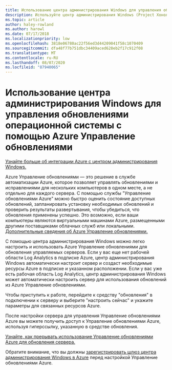 ```yaml
---
title: Использование центра администрирования Windows для управления обновлениями операционной системы с помощью Azure Управление обновлениями
description: Используйте центр администрирования Windows (Project Хонолулу), чтобы настроить Azure Управление обновлениями для управления обновлениями ОС.
ms.topic: article
author: haley-rowland
ms.author: harowl
ms.date: 07/17/2018
ms.localizationpriority: low
ms.openlocfilehash: 3818e06780ac22f56ed3d44209041f58c1070409
ms.sourcegitcommit: dfa48f77b751dbc34409aced628eb2f17c912f08
ms.translationtype: MT
ms.contentlocale: ru-RU
ms.lasthandoff: 08/07/2020
ms.locfileid: "87940065"
---
```

# <a name="use-windows-admin-center-to-manage-operating-system-updates-with-azure-update-management"></a>Использование центра администрирования Windows для управления обновлениями операционной системы с помощью Azure Управление обновлениями

[Узнайте больше об интеграции Azure с центром администрирования Windows.](../plan/azure-integration-options.md)

Azure Управление обновлениями — это решение в службе автоматизации Azure, которое позволяет управлять обновлениями и исправлениями для нескольких компьютеров в одном месте, а не отдельно для каждого сервера. С помощью службы "Управление обновлениями Azure" можно быстро оценить состояние доступных обновлений, запланировать установку необходимых обновлений и проверить результаты развертывания, чтобы убедиться, что обновления применены успешно. Это возможно, если ваши компьютеры являются виртуальными машинами Azure, размещенными другими поставщиками облачных служб или локальными. [Дополнительные сведения об Azure Управление обновлениями.](https://docs.microsoft.com/azure/automation/automation-update-management)

С помощью центра администрирования Windows можно легко настроить и использовать Azure Управление обновлениями для обновления управляемых серверов. Если у вас еще нет рабочей области Log Analytics в подписке Azure, центр администрирования Windows автоматически настроит сервер и создаст необходимые ресурсы Azure в подписке и указанном расположении. Если у вас уже есть рабочая область Log Analytics, центр администрирования Windows может автоматически настроить сервер для использования обновлений из Azure Управление обновлениями.

Чтобы приступить к работе, перейдите к средству "обновления" в подключении к серверу и выберите "настроить сейчас" и укажите параметры для связанных ресурсов Azure.

После настройки сервера для управления Управление обновлениями Azure вы можете получить доступ к Управление обновлениями Azure, используя гиперссылку, указанную в средстве обновления.

[Узнайте, как прерывать использование Управление обновлениями Azure для обновления сервера.](azure-monitor.md#disabling-monitoring)

Обратите внимание, что вы должны [зарегистрировать шлюз центра администрирования Windows в Azure](../configure/azure-integration.md) перед настройкой Управление обновлениями Azure.

